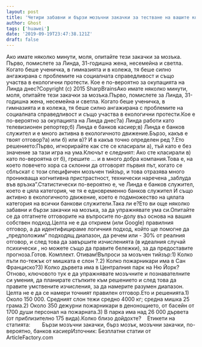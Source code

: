 ```yaml
---
layout: post
title: 'Четири забавни и бързи мозъчни закачки за тестване на вашите когнитивни умения ... и вашите когнитивни пристрастия'
author: Ghost
tags: ['huawei']
date: '2019-09-19T23:47:38.121Z'
draft: false
---
```


Ако имате няколко минути, моля, опитайте тези закачки за мозъка. Първо, помислете за Линда, 31-годишна жена, несемейна и светла. Когато беше ученичка, в гимназията и в колежа, тя беше силно ангажирана с проблемите на социалната справедливост и също участва в екологични протести. Кое е по-вероятно за окупацията на Линда днес?Copyright (c) 2015 SharpBrainsАко имате няколко минути, моля, опитайте тези закачки за мозъка.Първо, помислете за Линда, 31-годишна жена, несемейна и светла. Когато беше ученичка, в гимназията и в колежа, тя беше силно ангажирана с проблемите на социалната справедливост и също участва в екологични протести.Кое е по-вероятно за окупацията на Линда днес?а) Линда работи като телевизионен репортер;б) Линда е банков касиер;в) Линда е банков служител и е много активна в екологичното движение.Бързо, какъв е твоят отговор?а) или б) или в)? И в какъв точно определен ред ?.Ето решението:Първо, игнорирайте как сте се класирали а), тъй като е без значение за тази игра на ума.Ключът е следният: Ако сте класирали в) като по-вероятна от б), грешите ... и в много добра компания.Това е, на което повечето хора са склонни да отговорят първия път, когато се сблъскат с този специфичен мозъчен тийзър, и това отразява много проникваща когнитивна пристрастност, технически наречена „заблуда във връзка”.Статистически по-вероятно е, че Линда е банков служител, което е цяла категория, че тя е едновременно банков служител И също активно в екологичното движение, което е подмножество на цялата категория на всички банкови служители.Така ли е?Ето ви още няколко забавни и бързи закачки на мозъка, за да упражнявате ума си.Опитайте се да отгатнете отговорите на въпросите по-долу въз основа на вашия собствен подход.Целта не е да открием (или Google) правилния отговор, а да идентифицираме логичния подход, който ще помогне да „предположим“ подходящ диапазон, да речем или - 30% от реалния отговор, и след това да завършите изчисленията (в идеалния случай психически , но можете също да правите бележки), за да предоставите прогноза.Готов. Комплект. Отивам!Въпроси за мозъчен тийзър:1) Колко пъти по-тежък от мишката е слон ?.2) Колко пожарникари има в Сан Франциско?3) Колко дървета има в Централния парк на Ню Йорк?Отново, ключовото тук е да упражнявате мозъчните и познавателните си умения, да планирате стъпките към решението и след това да правите умствените изчисления, за да намерите разумен диапазон. Целта не е да се намери точният правилен отговор.Ето и решенията.1) Около 150 000. Средният слон тежи средно 4000 кг; средна мишка 25 грама.2) Около 350 дежурни пожарникари в денонощието, от басейн от 1700 души персонал на пожарната.3) В парка има над 26 000 дървета (от приблизително 175 вида).Колко близо дойдохте?    Етикети на статията:        Бързи мозъчни закачки, бърз мозък, мозъчни закачки, по-вероятно, банков касиерИзточник: Безплатни статии от ArticleFactory.com
